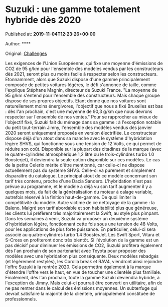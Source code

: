 
# Suzuki : une gamme totalement hybride dès 2020

Published at: **2019-11-04T12:23:26+00:00**

Author: ****

Original: [Challenges](https://www.challenges.fr/automobile/actu-auto/suzuki-une-gamme-totalement-hybride-des-2020_683067)

Les exigences de l'Union Européenne, qui fixe une moyenne d'émissions de CO2 de 95 g/km pour l'ensemble des modèles vendus par les constructeurs dès 2021, seront plus ou moins facile à respecter selon les constructeurs. Etonnamment, alors que Suzuki dispose d'une gamme principalement composée de petites voitures légères, le défi s'annonce de taille, comme l'explique Stéphane Magnin, directeur de Suzuki France. "La moyenne de 95 g/km s'entend pour l'ensemble des constructeurs. Mais chaque groupe dispose de ses propres objectifs. Etant donné que nos voitures sont naturellement moins énergivores, l'objectif que nous a fixé Bruxelles est bas : dès l'an prochain, c'est une moyenne de 90,3 g/km que nous devrons respecter sur l'ensemble de nos ventes."
Pour se rapprocher au mieux de l'objectif fixé, Suzuki fait du ménage dans sa gamme : à l'exception notable du petit tout-terrain Jimny, l'ensemble des modèles vendus dès janvier 2020 seront uniquement proposés en version électrifiée. Le constructeur dispose déjà d'un atout dans sa manche avec le système d'hybridation légère SHVS, qui fonctionne sous une tension de 12 Volts, ce qui permet de réduire son coût. Disponible sur la plupart des citadines de la marque (avec le quatre-cylindres atmosphérique 1,2 litre ou le trois-cylindres turbo 1.0 Boosterjet), il deviendra la seule option disponible sur ces modèles.
Le cas de la petite Celerio mérite d'être mentionné, car celle-ci ne dispose actuellement pas du système SHVS. Celle-ci va purement et simplement disparaître du catalogue. Le principal atout de ce modèle concernant son tarif très contenu, proche d'une Dacia Sandero. L'hybridation n'est pas prévue au programme, et le modèle a déjà vu son tarif augmenter il y a quelques mois, du fait de la généralisation du moteur à calage variable, autrefois réservé à la finition haut-de-gamme. De quoi limiter la compétitivité du modèle. Autre victime de ce nettoyage de la gamme : la Baleno. Malgré son tarif abordable et son habitabilité plus que généreuse, les clients lui préfèrent très majoritairement la Swift, au style plus pimpant.
Dans les semaines à venir, Suzuki va proposer un deuxième système d'hybridation légère, fonctionnant cette fois sous une tension de 48 Volts, pour les applications de plus forte puissance. En particulier, celui-ci sera associé au quatre-cylindres turbo 1.4 BoosterJet. Les Swift Sport, Vitara et S-Cross en profiteront donc très bientôt.
Si l'évolution de la gamme est un pas décisif pour diminuer les émissions de CO2, Suzuki profitera également dès l'an prochain de son partenariat avec Toyota pour proposer des modèles avec une hybridation plus conséquente. Deux modèles rebadgés (et légèrement restylés), les Corolla break et RAV4, viendront ainsi rejoindre l'offre Suzuki à la rentrée 2020. Cela permettra également à la marque d'étendre l'offre vers le haut, en vue de toucher une clientèle plus familiale. Finalement, dès l'an prochain, toute la gamme Suzuki deviendra hybride, à l'exception du Jimny. Mais celui-ci pourrait être converti en utilitaire, afin de ne pas rentrer dans le calcul des émissions moyennes. Un subterfuge qui devrait satisfaire la majorité de la clientèle, principalement constituée de professionnels.

